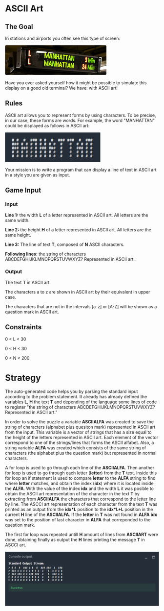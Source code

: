# ASCII Art
## The Goal
In stations and airports you often see this type of screen:

![](led_display.jpg)

Have you ever asked yourself how it might be possible to simulate this display on a good old terminal? We have: with ASCII art!

## Rules
ASCII art allows you to represent forms by using characters. To be precise, in our case, these forms are words. For example, the word "MANHATTAN" could be displayed as follows in ASCII art:

![](MANHATTAN.png)

Your mission is to write a program that can display a line of text in ASCII art in a style you are given as input.

## Game Input

### Input

**Line 1:** the width **L** of a letter represented in ASCII art. All letters are the same width.

**Line 2:** the height **H** of a letter represented in ASCII art. All letters are the same height.

**Line 3:** The line of text **T**, composed of **N** ASCII characters.

**Following lines:** the string of characters ABCDEFGHIJKLMNOPQRSTUVWXYZ? Represented in ASCII art.

### Output

The text **T** in ASCII art.

The characters a to z are shown in ASCII art by their equivalent in upper case.

The characters that are not in the intervals [a-z] or [A-Z] will be shown as a question mark in ASCII art.

## Constraints

0 < L < 30

0 < H < 30

0 < N < 200

# Strategy

The auto-generated code helps you by parsing the standard input according to the problem statement. It already has already defined the variables **L**, **H** the text **T**  and depending of the language some lines of code to register "the string of characters ABCDEFGHIJKLMNOPQRSTUVWXYZ? Represented in ASCII art."

In order to solve the puzzle a variable **ASCIIALFA** was created to save the string of characters (alphabet plus quesiton mark) represented in ASCII art from the input. This variable is a vector of strings that has a size equal to the height of the letters represented in ASCII art. Each element of the vector correspond to one of the strings/lines that forms the ASCII alfabet. Also, a string variable **ALFA** was created which consists of the same string of characters (the alphabet plus the question mark) but represented in normal characters.

A for loop is used to go through each line of the **ASCIIALFA**. Then another for loop is used to go through each letter (**letter**) from the **T** text. Inside this for loop  an if statement is used to compare **letter** to the **ALFA** string to find where **letter** matches, and obtain the index (**idx**) where it is located inside the **ALFA**. With the value of the index **idx** and the width **L** it was posible to obtain the ASCII art representation of the character in the text **T** by extracting from **ASCIIALFA** the characters that correspond to the letter line by line. The ASCCI art representation of each character from the text **T** was printed as an output from the **idx*L** position to the **idx*L+L** position in the current **H** line of the **ASCIIALFA**. If the **letter** in **T** was not found in **ALFA** **idx** was set to the position of last character in **ALFA** that correponded to the question mark.

The first for loop was repeated untill **H** amount of lines from **ASCIIART** were done, obtaining finally as output the **H** lines printing the message **T** in ASCCI art. 

![](ascii_art_co.png)
